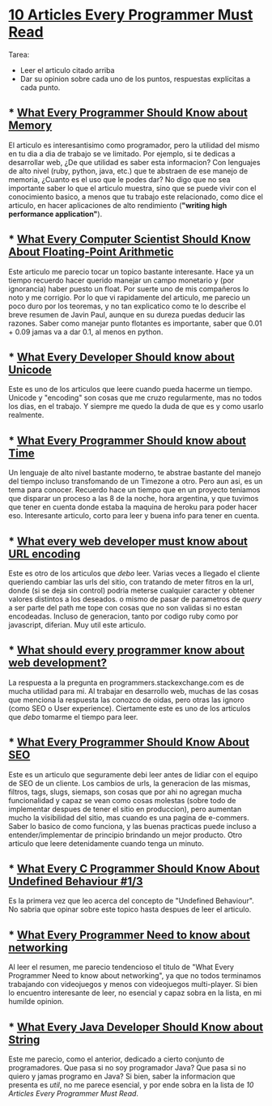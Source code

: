 # [10 Articles Every Programmer Must Read](http://www.javacodegeeks.com/2014/05/10-articles-every-programmer-must-read.html)


Tarea:
* Leer el articulo citado arriba
* Dar su opinion sobre cada uno de los puntos,  respuestas explícitas a cada punto.


## * [What Every Programmer Should Know about Memory](http://www.akkadia.org/drepper/cpumemory.pdf)

El articulo es interesantisimo como programador, pero la utilidad del mismo en tu dia a dia de trabajo
se ve limitado. Por ejemplo, si te dedicas a desarrollar web, ¿De que utilidad es saber esta informacion?
Con lenguajes de alto nivel (ruby, python, java, etc.) que te abstraen de ese manejo de memoria, ¿Cuanto es el uso que le podes dar?
No digo que no sea importante saber lo que el articulo muestra, sino que se puede vivir con el conocimiento basico, a menos que tu trabajo este relacionado, como dice el articulo, en hacer aplicaciones de alto rendimiento (__"writing high performance application"__).

## * [What Every Computer Scientist Should Know About Floating-Point Arithmetic](http://docs.oracle.com/cd/E19957-01/806-3568/ncg_goldberg.html)

Este articulo me parecio tocar un topico bastante interesante. Hace ya un tiempo recuerdo hacer querido manejar un campo monetario y (por ignorancia) haber puesto un float.
Por suerte uno de mis compañeros lo noto y me corrigio.
Por lo que vi rapidamente del articulo, me parecio un poco duro por los teoremas, y no tan explicatico como te lo describe el breve resumen de Javin Paul, aunque en su dureza puedas deducir las razones.
Saber como manejar punto flotantes es importante, saber que 0.01 + 0.09 jamas va a dar 0.1, al menos en python.

## * [What Every Developer Should know about Unicode](http://www.joelonsoftware.com/articles/Unicode.html)

Este es uno de los articulos que leere cuando pueda hacerme un tiempo. Unicode y "encoding" son cosas que me cruzo regularmente, mas no todos los dias, en el trabajo. Y siempre me quedo la duda de que es y como usarlo realmente.

## * [What Every Programmer Should know about Time](http://unix4lyfe.org/time/?v=1)

Un lenguaje de alto nivel bastante moderno, te abstrae bastante del manejo del tiempo incluso transfomando de un Timezone a otro. Pero aun asi, es un tema para conocer.
Recuerdo hace un tiempo que en un proyecto teniamos que disparar un proceso a las 8 de la noche, hora argentina, y que tuvimos que tener en cuenta donde estaba la maquina de heroku para poder hacer eso. Interesante articulo, corto para leer y buena info para tener en cuenta.

## * [What every web developer must know about URL encoding](http://blog.lunatech.com/2009/02/03/what-every-web-developer-must-know-about-url-encoding)

Este es otro de los articulos que _debo_ leer. Varias veces a llegado el cliente queriendo cambiar las urls del sitio, con tratando de meter fitros en la url, donde (si se deja sin control) podria meterse cualquier caracter y obtener valores distintos a los deseados. o mismo de pasar de parametros de _query_ a ser parte del path me tope con cosas que no son validas si no estan encodeadas.
Incluso de generacion, tanto por codigo ruby como por javascript, diferian.
Muy util este articulo.

## * [What should every programmer know about web development?](http://programmers.stackexchange.com/questions/46716/what-technical-details-should-a-programmer-of-a-web-application-consider-before)

La respuesta a la pregunta en programmers.stackexchange.com es de mucha utilidad para mi. Al trabajar en desarrollo web, muchas de las cosas que menciona la respuesta las conozco de oidas, pero otras las ignoro (como SEO o User experience). Ciertamente este es uno de los articulos que _debo_ tomarme el tiempo para leer.

## * [What Every Programmer Should Know About SEO](http://katemats.com/what-every-programmer-should-know-about-seo/)

Este es un articulo que seguramente debi leer antes de lidiar con el equipo de SEO de
un cliente. Los cambios de urls, la generacion de las mismas, filtros, tags, slugs, siemaps, son cosas que por ahi no agregan mucha funcionalidad y capaz se vean como cosas molestas (sobre todo de implementar despues de tener el sitio en produccion), pero aumentan mucho la visibilidad del sitio, mas cuando es una pagina de e-commers. Saber lo basico de como funciona, y las buenas practicas puede incluso a
entender/implementar de principio brindando un mejor producto.
Otro articulo que leere detenidamente cuando tenga un minuto.

## * [What Every C Programmer Should Know About Undefined Behaviour #1/3](http://blog.llvm.org/2011/05/what-every-c-programmer-should-know.html)

Es la primera vez que leo acerca del concepto de "Undefined Behaviour". No sabria
que opinar sobre este topico hasta despues de leer el articulo.

## * [What Every Programmer Need to know about networking](http://gafferongames.com/networking-for-game-programmers/what-every-programmer-needs-to-know-about-game-networking/)

Al leer el resumen, me parecio tendencioso el titulo de "What Every Programmer Need to know about networking", ya que no todos terminamos trabajando con videojuegos y menos
con videojuegos multi-player. Si bien lo encuentro interesante de leer, no esencial y capaz sobra en la lista, en mi humilde opinion.

## * [What Every Java Developer Should Know about String](http://javarevisited.blogspot.sg/2013/07/java-string-tutorial-and-examples-beginners-programming.html)

Este me parecio, como el anterior, dedicado a cierto conjunto de programadores. Que pasa si no soy programador Java? Que pasa si no quiero y jamas programo en Java?
Si bien, saber la informacion que presenta es _util_, no me parece esencial, y por ende sobra en la lista de *10 Articles Every Programmer Must Read*.
